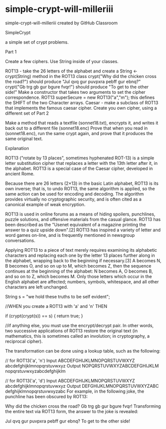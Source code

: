 # simple-crypt-will-milleriii
simple-crypt-will-milleriii created by GitHub Classroom

SimpleCrypt

a simple set of crypt problems.

Part 1

Create a few ciphers. Use String inside of your classes.

ROT13 - take the 26 letters of the alphabet and create a String <- crypt(String) method in the ROT13 class
crypt("Why did the chicken cross the road?") should produce "Jul qvq gur puvpxra pebff gur ebnq?"
crypt("Gb trg gb gur bgure fvqr!") should produce "To get to the other side!"
Make a constructor that takes two arguments to set the cipher correspondence. ROT13 superSecure = new ROT13("a","m");
this defines the SHIFT of the two Character arrays.
Caesar - make a subclass of ROT13 that implements the famous caesar cipher.
Create you own cipher, using a different set of
Part 2

Make a method that reads a textfile (sonnet18.txt), encrypts it, and writes it back out to a different file (sonnet18.enc) Prove that when you read in (sonnet18.enc), run the same crypt again, and prove that it produces the same original text.

Explanation

ROT13 ("rotate by 13 places", sometimes hyphenated ROT-13) is a simple letter substitution cipher that replaces a letter with the 13th letter after it, in the alphabet. ROT13 is a special case of the Caesar cipher, developed in ancient Rome.

Because there are 26 letters (2×13) in the basic Latin alphabet, ROT13 is its own inverse; that is, to undo ROT13, the same algorithm is applied, so the same action can be used for encoding and decoding. The algorithm provides virtually no cryptographic security, and is often cited as a canonical example of weak encryption.

ROT13 is used in online forums as a means of hiding spoilers, punchlines, puzzle solutions, and offensive materials from the casual glance. ROT13 has been described as the "Usenet equivalent of a magazine printing the answer to a quiz upside down".[2] ROT13 has inspired a variety of letter and word games on-line, and is frequently mentioned in newsgroup conversations.

Applying ROT13 to a piece of text merely requires examining its alphabetic characters and replacing each one by the letter 13 places further along in the alphabet, wrapping back to the beginning if necessary.[3] A becomes N, B becomes O, and so on up to M, which becomes Z, then the sequence continues at the beginning of the alphabet: N becomes A, O becomes B, and so on to Z, which becomes M. Only those letters which occur in the English alphabet are affected; numbers, symbols, whitespace, and all other characters are left unchanged.

String s = "we hold these truths to be self evident";

//WHEN you create a ROT13 with 'a' and 'n' THEN 

if (crypt(crypt(s)) == s) {
  return true;
}

//if anything else, you must use the encrypt/decrypt pair.
In other words, two successive applications of ROT13 restore the original text (in mathematics, this is sometimes called an involution; in cryptography, a reciprocal cipher).

The transformation can be done using a lookup table, such as the following:

// for ROT13('a', 'n')
Input	ABCDEFGHIJKLMNOPQRSTUVWXYZ abcdefghijklmnopqrstuvwxyz
Output	NOPQRSTUVWXYZABCDEFGHIJKLM nopqrstuvwxyzabcdefghijklm

// for ROT13('a', 'd')
Input	ABCDEFGHIJKLMNOPQRSTUVWXYZ abcdefghijklmnopqrstuvwxyz
Output	DEFGHIJKLMNOPQRSTUVWXYZABC defghijklmnopqrstuvwxyzabc
For example, in the following joke, the punchline has been obscured by ROT13:

Why did the chicken cross the road?
Gb trg gb gur bgure fvqr!
Transforming the entire text via ROT13 form, the answer to the joke is revealed:

Jul qvq gur puvpxra pebff gur ebnq?
To get to the other side!
